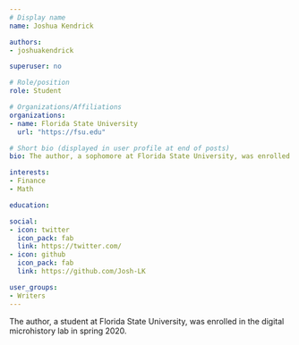```yaml
---
# Display name
name: Joshua Kendrick

authors:
- joshuakendrick

superuser: no

# Role/position
role: Student

# Organizations/Affiliations
organizations:
- name: Florida State University
  url: "https://fsu.edu"

# Short bio (displayed in user profile at end of posts)
bio: The author, a sophomore at Florida State University, was enrolled in the digital microhistory lab in spring 2020.

interests: 
- Finance
- Math

education: 

social:
- icon: twitter
  icon_pack: fab
  link: https://twitter.com/
- icon: github
  icon_pack: fab
  link: https://github.com/Josh-LK

user_groups:
- Writers
---
```

The author, a student at Florida State University, was enrolled in the digital microhistory lab in spring 2020.


